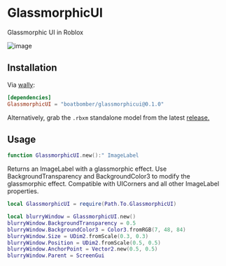 # GlassmorphicUI

Glassmorphic UI in Roblox

![image](https://github.com/boatbomber/GlassmorphicUI/assets/40185666/8db526c2-40e3-4936-9a66-91fa030ba0f4)

## Installation

Via [wally](https://wally.run):

```toml
[dependencies]
GlassmorphicUI = "boatbomber/glassmorphicui@0.1.0"
```

Alternatively, grab the `.rbxm` standalone model from the latest [release.](https://github.com/boatbomber/GlassmorphicUI/releases)

## Usage

```Lua
function GlassmorphicUI.new():" ImageLabel
```

Returns an ImageLabel with a glassmorphic effect.
Use BackgroundTransparency and BackgroundColor3 to modify the glassmorphic effect.
Compatible with UICorners and all other ImageLabel properties.

```lua
local GlassmorphicUI = require(Path.To.GlassmorphicUI)

local blurryWindow = GlassmorphicUI.new()
blurryWindow.BackgroundTransparency = 0.5
blurryWindow.BackgroundColor3 = Color3.fromRGB(7, 48, 84)
blurryWindow.Size = UDim2.fromScale(0.3, 0.3)
blurryWindow.Position = UDim2.fromScale(0.5, 0.5)
blurryWindow.AnchorPoint = Vector2.new(0.5, 0.5)
blurryWindow.Parent = ScreenGui
```
